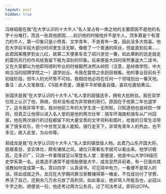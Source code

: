 ```yaml
---
layout: post
hidden: true
---
```

冯继韬能在我“在大学认识的十大牛人”名人堂占有一席之地的主要原因不是他的名字十分难打，而且一些其他原因……初识他的时候他并不是牛人，顶多算是个有潜力的牛人，第一印象只是小愤青、文学青年、不良青年一类，因此没多大惊喜。他在大学前半段大部分时间里生活无聊，像极了一个普通的屌丝，但是直到后来……此君因某晚梦到女儿红，故第二天便乘车去了绍兴游览一番，如此果断的说走就走的雷厉风行的作风给我留下极为深刻的印象。后来便是大四时突然重返大二读书，又在大家都以为他即将顺利毕业的时候毅然决然从岭院（注意，是岭南学院，中大响当当的招牌学院之一）退学创业。令我在震惊之余刮目相看。他的事业目前处于初级阶段，但牛人的光环势不可挡，我相信他必将在任何一个领域创出一番天地。备注：此人文笔极佳，CS技术奇差，酒量平平却极喜自擂，喜欢吃酱拍黄瓜。

张国庆是我“在大学认识的十大牛人”名人堂的超强选手，拥有大批粉丝。我在双学位班上认识了他，熟络，但并没有成为非常铁的哥们，原因在于他第二年也退学了。这令我非常不安。我对他前三年的大学生涯一无所知，只知道他也是岭院一悍将。但真正让他得以进入名人堂的是他的两次壮举：骑车环海南和骑车从广州回家。他在两次骑行的过程都留下的大量宝贵的文字资料和图片，给我的日常生活带来了很多欢乐，但个中甘苦又谁人能知。骑行走天下，非常有青年人的热血，也不多见，故入此堂，为众仰尊。

郑成龙是我“在大学认识的十大牛人”名人堂的镇堂级人物。此君乃山东齐国大将，慈眉善目，坚实体壮，颇有诸侯之风，诸位只需看名字就可以看出来。他学识极高，见多识广，只消一件事情就足以荣登名人堂：那便是，他是中山大学08级历史学系第一名。此类选手通常不是怪胎便是大牛，成龙显然非前者。有一日我向其请教如何变成第一名，答曰四字：认真读书。可见简中有力，一看便不是常人的话。除此成就之外，龙兄在大学期间靠当家教赚得第一桶金，不仅成功付了学费、养活了自己，还剩余几万余元放了高利贷。如此事业，绝非常人所能及也，必冠以牛字之称。顺便说一句，他还考过两次公务员，过了司法考试，即将过CPA。